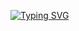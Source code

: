 [![Typing SVG](https://readme-typing-svg.herokuapp.com?color=FF0000&lines=Hi+there%2C+I'm+Cyber+Ru;Error+404+Not+Found)](https://git.io/typing-svg)
